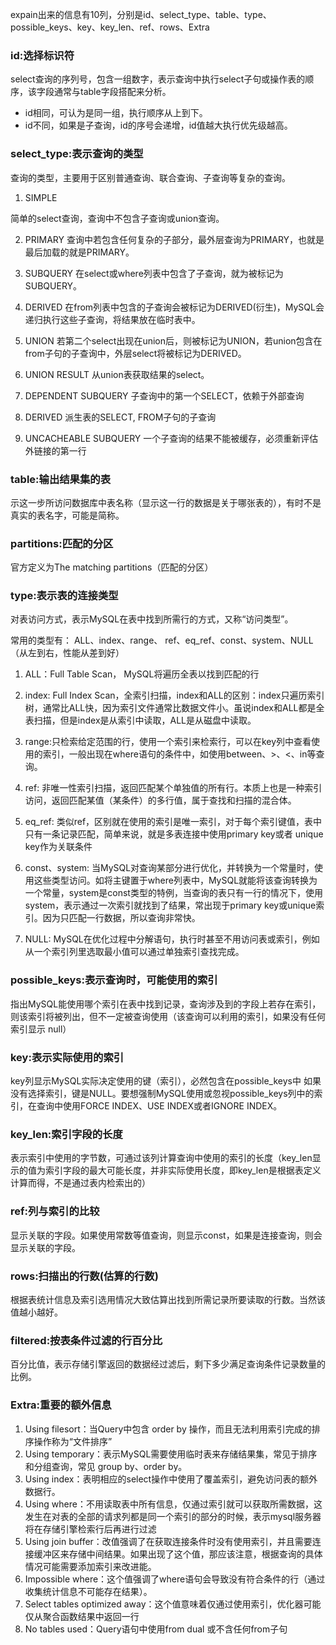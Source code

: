 expain出来的信息有10列，分别是id、select_type、table、type、possible_keys、key、key_len、ref、rows、Extra


### id:选择标识符
select查询的序列号，包含一组数字，表示查询中执行select子句或操作表的顺序，该字段通常与table字段搭配来分析。
* id相同，可认为是同一组，执行顺序从上到下。
* id不同，如果是子查询，id的序号会递增，id值越大执行优先级越高。


### select_type:表示查询的类型
查询的类型，主要用于区别普通查询、联合查询、子查询等复杂的查询。
1. SIMPLE

简单的select查询，查询中不包含子查询或union查询。

2. PRIMARY
查询中若包含任何复杂的子部分，最外层查询为PRIMARY，也就是最后加载的就是PRIMARY。

3. SUBQUERY
在select或where列表中包含了子查询，就为被标记为SUBQUERY。

4. DERIVED
在from列表中包含的子查询会被标记为DERIVED(衍生)，MySQL会递归执行这些子查询，将结果放在临时表中。

5. UNION
若第二个select出现在union后，则被标记为UNION，若union包含在from子句的子查询中，外层select将被标记为DERIVED。

6. UNION RESULT
从union表获取结果的select。

7. DEPENDENT SUBQUERY
子查询中的第一个SELECT，依赖于外部查询

8. DERIVED
派生表的SELECT, FROM子句的子查询

9. UNCACHEABLE SUBQUERY
一个子查询的结果不能被缓存，必须重新评估外链接的第一行


### table:输出结果集的表
示这一步所访问数据库中表名称（显示这一行的数据是关于哪张表的），有时不是真实的表名字，可能是简称。

### partitions:匹配的分区
官方定义为The matching partitions（匹配的分区）


### type:表示表的连接类型
对表访问方式，表示MySQL在表中找到所需行的方式，又称“访问类型”。

常用的类型有： ALL、index、range、 ref、eq_ref、const、system、NULL（从左到右，性能从差到好）

1. ALL：Full Table Scan， MySQL将遍历全表以找到匹配的行

2. index: Full Index Scan，全索引扫描，index和ALL的区别：index只遍历索引树，通常比ALL快，因为索引文件通常比数据文件小。虽说index和ALL都是全表扫描，但是index是从索引中读取，ALL是从磁盘中读取。

3. range:只检索给定范围的行，使用一个索引来检索行，可以在key列中查看使用的索引，一般出现在where语句的条件中，如使用between、>、<、in等查询。

4. ref: 非唯一性索引扫描，返回匹配某个单独值的所有行。本质上也是一种索引访问，返回匹配某值（某条件）的多行值，属于查找和扫描的混合体。

5. eq_ref: 类似ref，区别就在使用的索引是唯一索引，对于每个索引键值，表中只有一条记录匹配，简单来说，就是多表连接中使用primary key或者 unique key作为关联条件

6. const、system: 当MySQL对查询某部分进行优化，并转换为一个常量时，使用这些类型访问。如将主键置于where列表中，MySQL就能将该查询转换为一个常量，system是const类型的特例，当查询的表只有一行的情况下，使用system，表示通过一次索引就找到了结果，常出现于primary key或unique索引。因为只匹配一行数据，所以查询非常快。

7. NULL: MySQL在优化过程中分解语句，执行时甚至不用访问表或索引，例如从一个索引列里选取最小值可以通过单独索引查找完成。


### possible_keys:表示查询时，可能使用的索引
指出MySQL能使用哪个索引在表中找到记录，查询涉及到的字段上若存在索引，则该索引将被列出，但不一定被查询使用（该查询可以利用的索引，如果没有任何索引显示 null）


### key:表示实际使用的索引
key列显示MySQL实际决定使用的键（索引），必然包含在possible_keys中
如果没有选择索引，键是NULL。要想强制MySQL使用或忽视possible_keys列中的索引，在查询中使用FORCE INDEX、USE INDEX或者IGNORE INDEX。



### key_len:索引字段的长度
表示索引中使用的字节数，可通过该列计算查询中使用的索引的长度（key_len显示的值为索引字段的最大可能长度，并非实际使用长度，即key_len是根据表定义计算而得，不是通过表内检索出的）

### ref:列与索引的比较
显示关联的字段。如果使用常数等值查询，则显示const，如果是连接查询，则会显示关联的字段。

### rows:扫描出的行数(估算的行数)
根据表统计信息及索引选用情况大致估算出找到所需记录所要读取的行数。当然该值越小越好。


### filtered:按表条件过滤的行百分比
百分比值，表示存储引擎返回的数据经过滤后，剩下多少满足查询条件记录数量的比例。

### Extra:重要的额外信息
1. Using filesort：当Query中包含 order by 操作，而且无法利用索引完成的排序操作称为“文件排序”
2. Using temporary：表示MySQL需要使用临时表来存储结果集，常见于排序和分组查询，常见 group by、order by。
3. Using index：表明相应的select操作中使用了覆盖索引，避免访问表的额外数据行。
4. Using where：不用读取表中所有信息，仅通过索引就可以获取所需数据，这发生在对表的全部的请求列都是同一个索引的部分的时候，表示mysql服务器将在存储引擎检索行后再进行过滤
5. Using join buffer：改值强调了在获取连接条件时没有使用索引，并且需要连接缓冲区来存储中间结果。如果出现了这个值，那应该注意，根据查询的具体情况可能需要添加索引来改进能。
6. Impossible where：这个值强调了where语句会导致没有符合条件的行（通过收集统计信息不可能存在结果）。
7. Select tables optimized away：这个值意味着仅通过使用索引，优化器可能仅从聚合函数结果中返回一行
8. No tables used：Query语句中使用from dual 或不含任何from子句